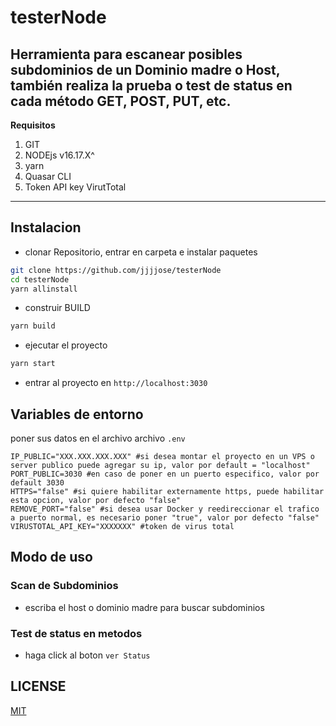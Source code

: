 # testerNode

## Herramienta para escanear posibles subdominios de un Dominio madre o Host, también realiza la prueba o test de status en cada método GET, POST, PUT, etc.

**Requisitos**

1. GIT
2. NODEjs v16.17.X^
3. yarn
4. Quasar CLI
5. Token API key VirutTotal

---

## Instalacion

- clonar Repositorio, entrar en carpeta e instalar paquetes

```bash
git clone https://github.com/jjjjose/testerNode
cd testerNode
yarn allinstall
```

- construir BUILD

```bash
yarn build
```

- ejecutar el proyecto

```bash
yarn start
```

- entrar al proyecto en `http://localhost:3030`

## Variables de entorno

poner sus datos en el archivo archivo `.env`

```env
IP_PUBLIC="XXX.XXX.XXX.XXX" #si desea montar el proyecto en un VPS o server publico puede agregar su ip, valor por default = "localhost"
PORT_PUBLIC=3030 #en caso de poner en un puerto especifico, valor por default 3030
HTTPS="false" #si quiere habilitar externamente https, puede habilitar esta opcion, valor por defecto "false"
REMOVE_PORT="false" #si desea usar Docker y reedireccionar el trafico a puerto normal, es necesario poner "true", valor por defecto "false"
VIRUSTOTAL_API_KEY="XXXXXXX" #token de virus total
```

## Modo de uso

### Scan de Subdominios

- escriba el host o dominio madre para buscar subdominios

### Test de status en metodos

- haga click al boton `ver Status`

## LICENSE

[MIT](LICENSE)
